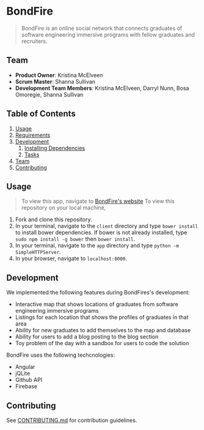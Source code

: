 # BondFire

> BondFire is an online social network that connects graduates of software engineering immersive programs with fellow graduates and recruiters.

## Team

  - __Product Owner__: Kristina McElveen
  - __Scrum Master__: Shanna Sullivan
  - __Development Team Members__: Kristina McElveen, Darryl Nunn, Bosa Omoregie, Shanna Sullivan

## Table of Contents

1. [Usage](#Usage)
1. [Requirements](#requirements)
1. [Development](#development)
    1. [Installing Dependencies](#installing-dependencies)
    1. [Tasks](#tasks)
1. [Team](#team)
1. [Contributing](#contributing)

## Usage

> To view this app, navigate to [BondFire's website](https://bondfire2.firebaseapp.com)
> To view this repository on your local machine,
  1. Fork and clone this repository.
  2. In your terminal, navigate to the `client` directory and type `bower install` to install bower dependencies. If bower is not already installed, type `sudo npm install -g bower` then `bower install`.
  3. In your terminal, navigate to the `app` directory and type `python -m SimpleHTTPServer`.
  4. In your browser, navigate to `localhost:8000`. 


## Development
We implemented the following features during BondFires's development:
  * Interactive map that shows locations of graduates from software engineering immersive programs
  * Listings for each location that shows the profiles of graduates in that area
  * Ability for new graduates to add themselves to the map and database
  * Ability for users to add a blog posting to the blog section
  * Toy problem of the day with a sandbox for users to code the solution

BondFire uses the following techcnologies:
  * Angular
  * jQLite
  * Github API
  * Firebase



## Contributing

See [CONTRIBUTING.md](_CONTRIBUTING.md) for contribution guidelines.
